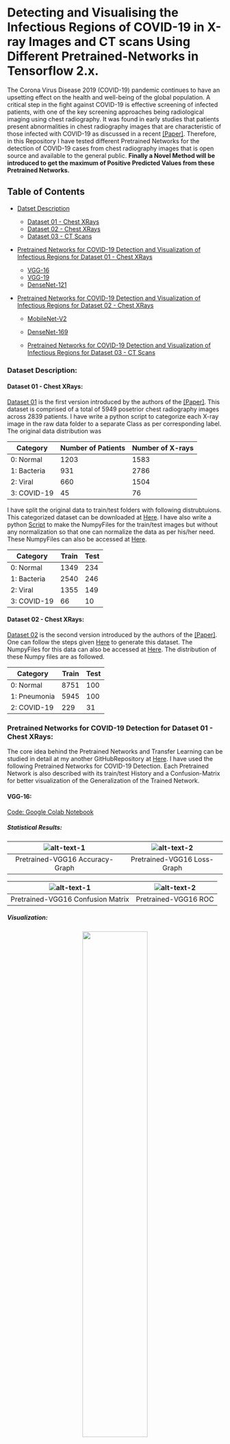 # Detecting and Visualising the Infectious Regions of COVID-19 in X-ray Images and CT scans Using Different Pretrained-Networks in Tensorflow 2.x.
The Corona Virus Disease 2019 (COVID-19) pandemic continues to have an upsetting effect on the health and well-being of the global population. A critical step in the fight against COVID-19 is effective screening of infected patients, with one of the key screening approaches being radiological imaging using chest radiography. It was found in early studies that patients present abnormalities in chest radiography images that are characteristic of those infected with COVID-19 as discussed in a recent [[Paper]](https://arxiv.org/abs/2003.09871). Therefore, in this Repository I have tested different Pretrained Networks for the detection of COVID-19 cases from chest radiography images that is open source and available to the general public. **Finally a Novel Method will be introduced to get the maximum of Positive Predicted Values from these Pretrained Networks.**

## Table of Contents
  
  + [Datset Description](#dataset-description)
    + [Dataset 01 - Chest XRays](#dataset-01-chest-xrays)
    + [Dataset 02 - Chest XRays](#dataset-02-chest-xrays)
    + [Dataset 03 - CT Scans](#dataset-03-ct-scans)
  
  + [Pretrained Networks for COVID-19 Detection and Visualization of Infectious Regions for Dataset 01 - Chest XRays](#pretrained-networks-for-covid-19-detection-for-dataset-01-chest-xrays)
    + [VGG-16](#vgg-16)
    + [VGG-19](#vgg-19)
    + [DenseNet-121](#densenet-121)
  
  
  + [Pretrained Networks for COVID-19 Detection and Visualization of Infectious Regions for Dataset 02 - Chest XRays](#pretrained-networks-for-covid-19-detection-for-dataset-02-chest-xrays)
    + [MobileNet-V2](#mobilenet-v2)
    + [DenseNet-169](#densenet-169)
    
    + [Pretrained Networks for COVID-19 Detection and Visualization of Infectious Regions for Dataset 03 - CT Scans](#pretrained-networks-for-covid-19-detection-for-dataset-03-ct-scans)
    
    
    
### Dataset Description:
#### Dataset 01 - Chest XRays:
[Dataset 01](https://drive.google.com/drive/folders/1wHtxo0O0uZMZ-A71pK1PVRnC3hOvIF14?usp=sharing) is the first version introduced by the authors of the [[Paper]](https://arxiv.org/abs/2003.09871). This dataset is comprised of a total of 5949 posetrior chest radiography images across 2839 patients. I have write a python script to categorize each X-ray image in the raw data folder to a separate Class as per corresponding label. The original data distribution was

| Category    | Number of Patients | Number of X-rays |
| ----------  | -------------      | -------------    |
| 0: Normal   | 1203               | 1583             |
| 1: Bacteria | 931                | 2786             |
| 2: Viral    | 660                | 1504             |
| 3: COVID-19 | 45                 | 76               |

I have split the original data to train/test folders with following distrubtuions. This categorized dataset can be downloaded at [Here](https://drive.google.com/drive/folders/1wHtxo0O0uZMZ-A71pK1PVRnC3hOvIF14?usp=sharing). I have also write a python [Script](https://github.com/zeeshannisar/COVID-19/blob/master/datasets/Read%20Dataset%20and%20Make%20Numpy%20Files.ipynb) to make the NumpyFiles for the train/test images but without any normalization so that one can normalize the data as per his/her need. These NumpyFiles can also be accessed at [Here](https://drive.google.com/drive/folders/1zpwOSHDtdSuGFHB9MosBK6EdyPfQp2Hv?usp=sharing).

| Category    | Train | Test |
| ----------  | ----- | ---- |
| 0: Normal   | 1349  | 234  |
| 1: Bacteria | 2540  | 246  |
| 2: Viral    | 1355  | 149  |
| 3: COVID-19 | 66    | 10   |

#### Dataset 02 - Chest XRays: 
[Dataset 02](https://drive.google.com/drive/folders/1NLjyns6qJcQE8zZ8OZ-xfNMatcLLnMJO?usp=sharing) is the second version introduced by the authors of the [[Paper]](https://arxiv.org/abs/2003.09871). One can follow the steps given [Here](https://github.com/lindawangg/COVID-Net/blob/master/docs/COVIDx.md) to generate this dataset. The NumpyFiles for this data can also be accessed at [Here](https://drive.google.com/drive/folders/1NLjyns6qJcQE8zZ8OZ-xfNMatcLLnMJO?usp=sharing). The distribution of these Numpy files are as followed.

| Category    | Train | Test |
| ----------  | ----- | ---- |
| 0: Normal   | 8751  | 100  |
| 1: Pneumonia | 5945  | 100  |
| 2: COVID-19 | 229    | 31   |

### Pretrained Networks for COVID-19 Detection for Dataset 01 - Chest XRays:
The core idea behind the Pretrained Networks and Transfer Learning can be studied in detail at my another GitHubRepository at [Here](https://github.com/zeeshannisar/Transfer-Learning-and-Fine-Tuning-with-Pre-Trained-Networks). I have used the following Pretrained Networks for COVID-19 Detection. Each Pretrained Network is also described with its train/test History and a Confusion-Matrix for better visualization of the Generalization of the Trained Network.

#### VGG-16:
[Code: Google Colab Notebook](https://github.com/zeeshannisar/COVID-19/blob/master/Implementations/dataset%2001/Vgg16-Transfer%20Learning-COVID19-dataset%2001.ipynb)


##### Statistical Results:

|![alt-text-1](https://github.com/zeeshannisar/COVID-19/blob/master/Train-Test%20History/dataset%2001/Accuracy/VGG16-Accuracy-Graph.png "Accuracy") | ![alt-text-2](https://github.com/zeeshannisar/COVID-19/blob/master/Train-Test%20History/dataset%2001/Loss/VGG16-loss-Graph.png "Loss") |
|:---:|:---:|
| Pretrained-VGG16 Accuracy-Graph | Pretrained-VGG16 Loss-Graph |


|![alt-text-1](https://github.com/zeeshannisar/COVID-19/blob/master/ReadMe%20Images/dataset%2001/VGG16-cm.png "Confusion Matrix") | ![alt-text-2](https://github.com/zeeshannisar/COVID-19/blob/master/ReadMe%20Images/dataset%2001/VGG16-roc.png "ROC Curve") |
|:---:|:---:|
| Pretrained-VGG16 Confusion Matrix | Pretrained-VGG16 ROC |

##### Visualization:
<p align="center">
    <img src="https://github.com/zeeshannisar/COVID-19/blob/master/ReadMe%20Images/dataset%2001/VGG16-visualization.png", width=55%, height=55%>
</p>


#### VGG-19:

##### Implementation:
[Code: Google Colab Notebook](https://github.com/zeeshannisar/COVID-19/blob/master/Implementations/dataset%2001/Vgg19-Transfer%20Learning-COVID19-dataset%2001.ipynb)


##### Statistical Results:

|![alt-text-1](https://github.com/zeeshannisar/COVID-19/blob/master/Train-Test%20History/dataset%2001/Accuracy/VGG19-Accuracy-Graph.png "Accuracy") | ![alt-text-2](https://github.com/zeeshannisar/COVID-19/blob/master/Train-Test%20History/dataset%2001/Loss/VGG19-loss-Graph.png "Loss") |
|:---:|:---:|
| Pretrained-VGG19 Accuracy-Graph | Pretrained-VGG19 Loss-Graph |


|![alt-text-1](https://github.com/zeeshannisar/COVID-19/blob/master/ReadMe%20Images/dataset%2001/VGG19-cm.png "Confusion Matrix") | ![alt-text-2](https://github.com/zeeshannisar/COVID-19/blob/master/ReadMe%20Images/dataset%2001/VGG19-roc.png "ROC Curve") |
|:---:|:---:|
| Pretrained-VGG19 Confusion Matrix | Pretrained-VGG19 ROC |

##### Visualization:
<p align="center">
    <img src="https://github.com/zeeshannisar/COVID-19/blob/master/ReadMe%20Images/dataset%2001/VGG19-visualization.png", width=55%, height=55%>
</p>


#### DenseNet-121:
[Code: Google Colab Notebook](https://github.com/zeeshannisar/COVID-19/blob/master/Implementations/dataset%2001/DenseNet121-Transfer%20Learning-COVID19-dataset%2001.ipynb)


##### Statistical Results:

|![alt-text-1](https://github.com/zeeshannisar/COVID-19/blob/master/Train-Test%20History/dataset%2001/Accuracy/DenseNet121-Accuracy-Graph.png "Accuracy") | ![alt-text-2](https://github.com/zeeshannisar/COVID-19/blob/master/Train-Test%20History/dataset%2001/Loss/DenseNet121-loss-Graph.png "Loss") |
|:---:|:---:|
| Pretrained-DenseNet121 Accuracy-Graph | Pretrained-DenseNet121 Loss-Graph |

|![alt-text-1](https://github.com/zeeshannisar/COVID-19/blob/master/ReadMe%20Images/dataset%2001/DenseNet121-cm.png "Confusion Matrix") | ![alt-text-2](https://github.com/zeeshannisar/COVID-19/blob/master/ReadMe%20Images/dataset%2001/DenseNet121-roc.png "ROC Curve") |
|:---:|:---:|
| Pretrained-DenseNet121 Confusion Matrix | Pretrained-DenseNet121 ROC |

##### Visualization:
<p align="center">
    <img src="https://github.com/zeeshannisar/COVID-19/blob/master/ReadMe%20Images/dataset%2001/DenseNet121-visualization-0.png", width=55%, height=55%>
</p>

### Pretrained Networks for COVID-19 Detection for Dataset 02 - Chest XRays:

#### MobileNet-V2:
[Code: Google Colab Notebook](https://github.com/zeeshannisar/COVID-19/blob/master/Implementations/dataset%2002/MobileNetV2-Transfer%20Learning-COVID19-dataset%2002.ipynb)


##### Statistical Results:

|![alt-text-1](https://github.com/zeeshannisar/COVID-19/blob/master/Train-Test%20History/dataset02/Accuracy/MobileNetV2-Accuracy-Graph.png "Accuracy") | ![alt-text-2](https://github.com/zeeshannisar/COVID-19/blob/master/Train-Test%20History/dataset02/Loss/Pretrained-MobileNetV2-loss-Graph.png "Loss") |
|:---:|:---:|
| Pretrained-MobileNetV2 Accuracy-Graph | Pretrained-MobileNetV2 Loss-Graph |


|![alt-text-1](https://github.com/zeeshannisar/COVID-19/blob/master/ReadMe%20Images/dataset%2002/mobilenetv2-cm.png "Confusion Matrix") | ![alt-text-2](https://github.com/zeeshannisar/COVID-19/blob/master/ReadMe%20Images/dataset%2002/mobilenetv2-roc.png "ROC Curve") |
|:---:|:---:|
| Pretrained-MobileNetV2 Confusion Matrix | Pretrained-MobileNetV2 ROC |

##### Visualization:
<p align="center">
    <img src="https://github.com/zeeshannisar/COVID-19/blob/master/ReadMe%20Images/dataset%2002/mobilenetv2-visualization.png", width=55%, height=55%>
</p>

#### DenseNet-169:
[Code: Google Colab Notebook](https://github.com/zeeshannisar/COVID-19/blob/master/Implementations/dataset%2002/DenseNet169-Transfer%20Learning-COVID19-dataset%2002.ipynb)

##### Statistical Results:

|![alt-text-1](https://github.com/zeeshannisar/COVID-19/blob/master/Train-Test%20History/dataset02/Accuracy/DenseNet169-Accuracy-Graph.png "Accuracy") | ![alt-text-2](https://github.com/zeeshannisar/COVID-19/blob/master/Train-Test%20History/dataset02/Loss/Pretrained-DenseNet169-loss-Graph.png "Loss") |
|:---:|:---:|
| Pretrained-DenseNet169 Accuracy-Graph | Pretrained-DenseNet169 Loss-Graph |


|![alt-text-1](https://github.com/zeeshannisar/COVID-19/blob/master/ReadMe%20Images/dataset%2002/denseNet169-cm.png "Confusion Matrix") | ![alt-text-2](https://github.com/zeeshannisar/COVID-19/blob/master/ReadMe%20Images/dataset%2002/denseNet169-roc.png "ROC Curve") |
|:---:|:---:|
| Pretrained-DenseNet169 Confusion Matrix | Pretrained-DenseNet169 ROC |

##### Visualization:
<p align="center">
    <img src="https://github.com/zeeshannisar/COVID-19/blob/master/ReadMe%20Images/dataset%2002/densenet169-visualization.png", width=55%, height=55%>
</p>

### Pretrained Networks for COVID-19 Detection and Visualization of Infectious Regions for Dataset 03 - CT Scans:
